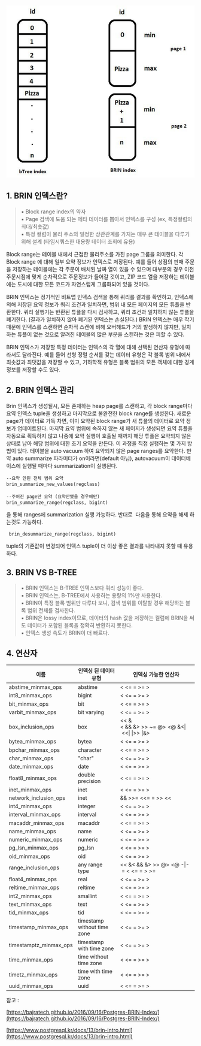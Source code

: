 <p align="center"><img src="/img/brin.jpeg"/></p>

## **1\. BRIN 인덱스란?**

> ▪ Block range index의 약자  
> ▪ Page 검색에 도움 되는 메타 데이터를 뽑아서 인덱스를 구성 (ex, 특정컬럼의 최대/최솟값)  
> ▪ 특정 컬럼이 물리 주소의 일정한 상관관계를 가지는 매우 큰 테이블을 다루기 위해 설계 (타임시쿼스한 대용량 데이터 조회에 유용)

Block range는 테이블 내에서 근접한 물리주소를 가진 page 그룹을 의미한다. 각 Block range 에 대해 일부 요약 정보가 인덱스로 저장된다. 예를 들어 상점의 판매 주문을 저장하는 테이블에는 각 주문이 배치된 날짜 열이 있을 수 있으며 대부분의 경우 이전 주문시점에 맞게 순차적으로 주문정보가 들어갈 것이고, ZIP 코드 열을 저장하는 테이블에는 도시에 대한 모든 코드가 자연스럽게 그룹화되어 있을 것이다.

BRIN 인덱스는 정기적인 비트맵 인덱스 검색을 통해 쿼리를 결과를 확인하고, 인덱스에 의해 저장된 요약 정보가 쿼리 조건과 일치하면, 범위 내 모든 페이지의 모든 튜플을 반환한다. 쿼리 실행기는 반환된 튜플을 다시 검사하고, 쿼리 조건과 일치하지 않는 튜플을 폐기한다. (결과가 일치하지 않아 폐기된 인덱스는 손실된다.) BRIN 인덱스는 매우 작기 때문에 인덱스를 스캔하면 순차적 스캔에 비해 오버헤드가 거의 발생하지 않지만, 일치하는 튜플이 없는 것으로 알려진 테이블의 많은 부분을 스캔하는 것은 피할 수 있다.

BRIN 인덱스가 저장할 특정 데이터는 인덱스의 각 열에 대해 선택된 연산자 유형에 따라서도 달라진다. 예를 들어 선형 정렬 순서를 갖는 데이터 유형은 각 블록 범위 내에서 최솟값과 최댓값을 저장할 수 있고, 기하학적 유형은 블록 범위의 모든 객체에 대한 경계 정보를 저장할 수도 있다.

## **2\. BRIN 인덱스 관리**

Brin 인덱스가 생성될시, 모든 존재하는 heap page를 스캔하고, 각 block range마다 요약 인덱스 tuple을 생성하고 마지막으로 불완전한 block range를 생성한다. 새로운 page가 데이터로 가득 차면, 이미 요약된 block range가 새 튜플의 데이터로 요약 정보가 업데이트된다. 마지막 요약 범위에 속하지 않는 새 페이지가 생성되면 요약 튜플을 자동으로 획득하지 않고 나중에 요약 실행이 호출될 때까지 해당 튜플은 요약되지 않은 상태로 남아 해당 범위에 대한 초기 요약을 만든다. 이 과정을 직접 실행하는 몇 가지 방법이 있다. 테이블을 auto vacuum 하여 요약되지 않은 page ranges를 요약한다. 만약 auto summarize 파라미터가 on이라면(default 아님), autovacuum이 데이터베이스에 실행될 때마다 summarization이 실행된다.

```
--요약 안된 전체 범위 요약
brin_summarize_new_values(regclass) 

--주어진 page만 요약 (요약안됐을 경우에만)
brin_summarize_range(regclass, bigint)
```

을 통해 ranges에 summarization 실행 가능하다. 반대로  다음을 통해 요약을 해제 하는것도 가능하다. 

```
 brin_desummarize_range(regclass, bigint)
```

tuple의 기존값이 변경되어 인덱스 tuple이 더 이상 좋은 결과를 나타내지 못할 때 유용하다.

## **3\. BRIN VS B-TREE**

> ▪ BRIN 인덱스는 B-TREE 인덱스보다 쿼리 성능이 좋다.  
> ▪ BRIN 인덱스는, B-TREE에서 사용하는 용량의 1%만 사용한다.  
> ▪ BRIN이 특정 블록 범위만 다루다 보니, 검색 범위를 이탈할 경우 해당하는 블록 범위 전체를 검사한다.  
> ▪ BRIN은 lossy index이므로, 데이터의 hash 값을 저장하는 컬럼에 BRIN을 써도 데이터가 포함된 블록을 정확히 반환하지 못한다.  
> ▪ 인덱스 생성 속도가 BRIN이 더 빠르다.  

## **4\. 연산자** 

| 이름 | 인덱싱 된 데이터 유형 | 인덱싱 가능한 연산자 |
| --- | --- | --- |
| abstime\_minmax\_ops | abstime | < <= \= \>= \> |
| int8\_minmax\_ops | bigint | < <= \= \>= \> |
| bit\_minmax\_ops | bit | < <= \= \>= \> |
| varbit\_minmax\_ops | bit varying | < <= \= \>= \> |
| box\_inclusion\_ops | box | << &< && &> \>> ~= @> <@ &<\| <<\| \|>> \|&> |
| bytea\_minmax\_ops | bytea | < <= \= \>= \> |
| bpchar\_minmax\_ops | character | < <= \= \>= \> |
| char\_minmax\_ops | "char" | < <= \= \>= \> |
| date\_minmax\_ops | date | < <= \= \>= \> |
| float8\_minmax\_ops | double precision | < <= \= \>= \> |
| inet\_minmax\_ops | inet | < <= \= \>= \> |
| network\_inclusion\_ops | inet | && \>>= <<= \= \>> << |
| int4\_minmax\_ops | integer | < <= \= \>= \> |
| interval\_minmax\_ops | interval | < <= \= \>= \> |
| macaddr\_minmax\_ops | macaddr | < <= \= \>= \> |
| name\_minmax\_ops | name | < <= \= \>= \> |
| numeric\_minmax\_ops | numeric | < <= \= \>= \> |
| pg\_lsn\_minmax\_ops | pg\_lsn | < <= \= \>= \> |
| oid\_minmax\_ops | oid | < <= \= \>= \> |
| range\_inclusion\_ops | any range type | << &< && &> \>> @> <@ \-\|- \= < <= \= \> \>= |
| float4\_minmax\_ops | real | < <= \= \>= \> |
| reltime\_minmax\_ops | reltime | < <= \= \>= \> |
| int2\_minmax\_ops | smallint | < <= \= \>= \> |
| text\_minmax\_ops | text | < <= \= \>= \> |
| tid\_minmax\_ops | tid | < <= \= \>= \> |
| timestamp\_minmax\_ops | timestamp without time zone | < <= \= \>= \> |
| timestamptz\_minmax\_ops | timestamp with time zone | < <= \= \>= \> |
| time\_minmax\_ops | time without time zone | < <= \= \>= \> |
| timetz\_minmax\_ops | time with time zone | < <= \= \>= \> |
| uuid\_minmax\_ops | uuid | < <= \= \>= \> |

참고 :

[https://bajratech.github.io/2016/09/16/Postgres-BRIN-Index/](https://bajratech.github.io/2016/09/16/Postgres-BRIN-Index/)

[https://www.postgresql.kr/docs/13/brin-intro.html](https://www.postgresql.kr/docs/13/brin-intro.html)